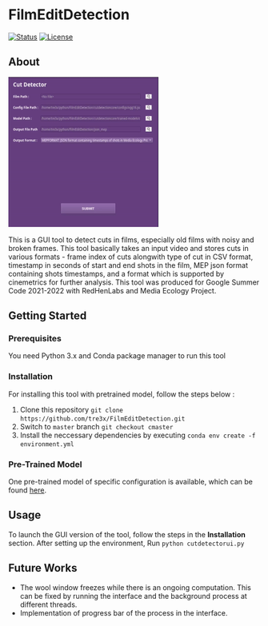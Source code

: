 # FilmEditDetection
[![Status](https://img.shields.io/badge/status-active-success.svg)]() 
[![License](https://img.shields.io/badge/license-MIT-blue.svg)](/LICENSE)

## About
<img src="/img/tool.gif" width="300" height="300"/>


This is a GUI tool to detect cuts in films, especially old films with noisy and broken frames. This tool basically takes an input video and stores cuts in various formats - frame index of cuts alongwith type of cut in CSV format, timestamp in seconds of start and end shots in the film, MEP json format containing shots timestamps, and a format which is supported by cinemetrics for further analysis. 
This tool was produced for Google Summer Code 2021-2022 with RedHenLabs and Media Ecology Project. 

## Getting Started


### Prerequisites
You need Python 3.x and Conda package manager to run this tool

### Installation
For installing this tool with pretrained model, follow the steps below :
1. Clone this repository `git clone https://github.com/tre3x/FilmEditDetection.git`
2. Switch to `master` branch `git checkout cmaster`
3. Install the neccessary dependencies by executing `conda env create -f environment.yml`


### Pre-Trained Model
One pre-trained model of specific configuration is available, which can be found [here](https://drive.google.com/file/d/1KdyW31aCh6iD1Ot0RJK-N14-4A4NHNiD/view?usp=sharing).

## Usage

To launch the GUI version of the tool, follow the steps in the **Installation** section.
After setting up the environment, Run `python cutdetectorui.py`

##  Future Works
- The wool window freezes while there is an ongoing computation. This can be fixed by running the interface and the background process at different threads.
- Implementation of progress bar of the process in the interface.
